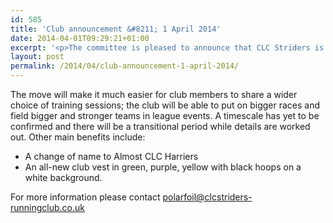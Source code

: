 ```yaml
---
id: 585
title: 'Club announcement &#8211; 1 April 2014'
date: 2014-04-01T09:29:21+01:00
excerpt: '<p>The committee is pleased to announce that CLC Striders is to merge with Cheltenham Harriers and Almost Athletes.</p>'
layout: post
permalink: /2014/04/club-announcement-1-april-2014/
---
```

The move will make it much easier for club members to share a wider choice of training sessions; the club will be able to put on bigger races and field bigger and stronger teams in league events. A timescale has yet to be confirmed and there will be a transitional period while details are worked out. Other main benefits include: 

  * A change of name to Almost CLC Harriers
  * An all-new club vest in green, purple, yellow with black hoops on a white background.

For more information please contact <a href="mailto:polarfoil@clcstriders-runningclub.co.uk" target="_blank" rel="nofollow">polarfoil@clcstriders-runningclub.co.uk</a>
